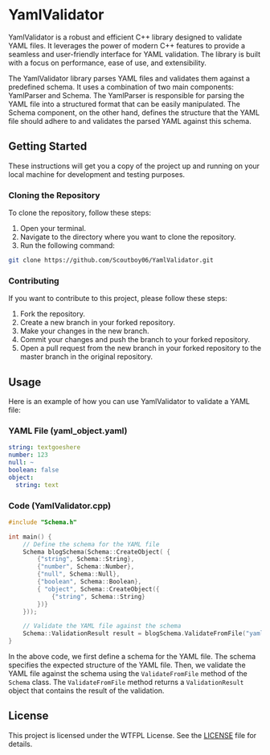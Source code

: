# YamlValidator

YamlValidator is a robust and efficient C++ library designed to validate YAML files. It leverages the power of modern C++ features to provide a seamless and user-friendly interface for YAML validation. The library is built with a focus on performance, ease of use, and extensibility.

The YamlValidator library parses YAML files and validates them against a predefined schema. It uses a combination of two main components: YamlParser and Schema. The YamlParser is responsible for parsing the YAML file into a structured format that can be easily manipulated. The Schema component, on the other hand, defines the structure that the YAML file should adhere to and validates the parsed YAML against this schema.

## Getting Started

These instructions will get you a copy of the project up and running on your local machine for development and testing purposes.

### Cloning the Repository

To clone the repository, follow these steps:

1. Open your terminal.
2. Navigate to the directory where you want to clone the repository.
3. Run the following command:

```bash
git clone https://github.com/Scoutboy06/YamlValidator.git
```

### Contributing

If you want to contribute to this project, please follow these steps:

1. Fork the repository.
2. Create a new branch in your forked repository.
3. Make your changes in the new branch.
4. Commit your changes and push the branch to your forked repository.
5. Open a pull request from the new branch in your forked repository to the master branch in the original repository.

## Usage

Here is an example of how you can use YamlValidator to validate a YAML file:

### YAML File (yaml_object.yaml)

```yaml
string: textgoeshere
number: 123
null: ~
boolean: false
object:
  string: text
```

### Code (YamlValidator.cpp)

```cpp
#include "Schema.h"

int main() {
    // Define the schema for the YAML file
    Schema blogSchema(Schema::CreateObject( {
		{"string", Schema::String},
		{"number", Schema::Number},
		{"null", Schema::Null},
		{"boolean", Schema::Boolean},
		{ "object", Schema::CreateObject({
			{"string", Schema::String}
		})}
	}));

    // Validate the YAML file against the schema
    Schema::ValidationResult result = blogSchema.ValidateFromFile("yaml_object.yaml");
}
```

In the above code, we first define a schema for the YAML file. The schema specifies the expected structure of the YAML file. Then, we validate the YAML file against the schema using the `ValidateFromFile` method of the `Schema` class. The `ValidateFromFile` method returns a `ValidationResult` object that contains the result of the validation.

## License

This project is licensed under the WTFPL License. See the [LICENSE](LICENSE) file for details.
